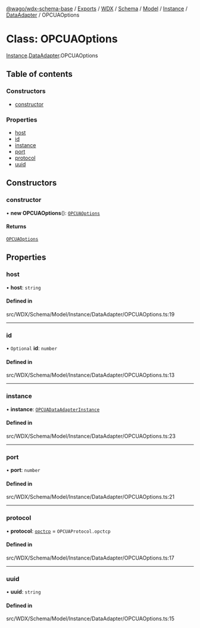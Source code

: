 [@wago/wdx-schema-base](../README.md) / [Exports](../modules.md) / [WDX](../modules/WDX.md) / [Schema](../modules/WDX.Schema.md) / [Model](../modules/WDX.Schema.Model.md) / [Instance](../modules/WDX.Schema.Model.Instance.md) / [DataAdapter](../modules/WDX.Schema.Model.Instance.DataAdapter.md) / OPCUAOptions

# Class: OPCUAOptions

[Instance](../modules/WDX.Schema.Model.Instance.md).[DataAdapter](../modules/WDX.Schema.Model.Instance.DataAdapter.md).OPCUAOptions

## Table of contents

### Constructors

- [constructor](WDX.Schema.Model.Instance.DataAdapter.OPCUAOptions.md#constructor)

### Properties

- [host](WDX.Schema.Model.Instance.DataAdapter.OPCUAOptions.md#host)
- [id](WDX.Schema.Model.Instance.DataAdapter.OPCUAOptions.md#id)
- [instance](WDX.Schema.Model.Instance.DataAdapter.OPCUAOptions.md#instance)
- [port](WDX.Schema.Model.Instance.DataAdapter.OPCUAOptions.md#port)
- [protocol](WDX.Schema.Model.Instance.DataAdapter.OPCUAOptions.md#protocol)
- [uuid](WDX.Schema.Model.Instance.DataAdapter.OPCUAOptions.md#uuid)

## Constructors

### constructor

• **new OPCUAOptions**(): [`OPCUAOptions`](WDX.Schema.Model.Instance.DataAdapter.OPCUAOptions.md)

#### Returns

[`OPCUAOptions`](WDX.Schema.Model.Instance.DataAdapter.OPCUAOptions.md)

## Properties

### host

• **host**: `string`

#### Defined in

src/WDX/Schema/Model/Instance/DataAdapter/OPCUAOptions.ts:19

___

### id

• `Optional` **id**: `number`

#### Defined in

src/WDX/Schema/Model/Instance/DataAdapter/OPCUAOptions.ts:13

___

### instance

• **instance**: [`OPCUADataAdapterInstance`](WDX.Schema.Model.Instance.DataAdapter.OPCUADataAdapterInstance.md)

#### Defined in

src/WDX/Schema/Model/Instance/DataAdapter/OPCUAOptions.ts:23

___

### port

• **port**: `number`

#### Defined in

src/WDX/Schema/Model/Instance/DataAdapter/OPCUAOptions.ts:21

___

### protocol

• **protocol**: [`opctcp`](../enums/WDX.Schema.Model.Instance.DataAdapter.OPCUAProtocol.md#opctcp) = `OPCUAProtocol.opctcp`

#### Defined in

src/WDX/Schema/Model/Instance/DataAdapter/OPCUAOptions.ts:17

___

### uuid

• **uuid**: `string`

#### Defined in

src/WDX/Schema/Model/Instance/DataAdapter/OPCUAOptions.ts:15
